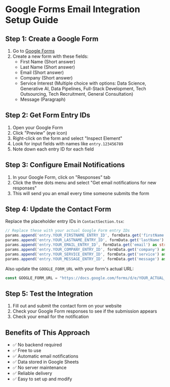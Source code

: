 
# Google Forms Email Integration Setup Guide

## Step 1: Create a Google Form

1. Go to [Google Forms](https://forms.google.com)
2. Create a new form with these fields:
   - First Name (Short answer)
   - Last Name (Short answer)
   - Email (Short answer)
   - Company (Short answer)
   - Service Interest (Multiple choice with options: Data Science, Generative AI, Data Pipelines, Full-Stack Development, Tech Outsourcing, Tech Recruitment, General Consultation)
   - Message (Paragraph)

## Step 2: Get Form Entry IDs

1. Open your Google Form
2. Click "Preview" (eye icon)
3. Right-click on the form and select "Inspect Element"
4. Look for input fields with names like `entry.123456789`
5. Note down each entry ID for each field

## Step 3: Configure Email Notifications

1. In your Google Form, click on "Responses" tab
2. Click the three dots menu and select "Get email notifications for new responses"
3. This will send you an email every time someone submits the form

## Step 4: Update the Contact Form

Replace the placeholder entry IDs in `ContactSection.tsx`:

```typescript
// Replace these with your actual Google Form entry IDs
params.append('entry.YOUR_FIRSTNAME_ENTRY_ID', formData.get('firstName') as string);
params.append('entry.YOUR_LASTNAME_ENTRY_ID', formData.get('lastName') as string);
params.append('entry.YOUR_EMAIL_ENTRY_ID', formData.get('email') as string);
params.append('entry.YOUR_COMPANY_ENTRY_ID', formData.get('company') as string);
params.append('entry.YOUR_SERVICE_ENTRY_ID', formData.get('service') as string);
params.append('entry.YOUR_MESSAGE_ENTRY_ID', formData.get('message') as string);
```

Also update the `GOOGLE_FORM_URL` with your form's actual URL:
```typescript
const GOOGLE_FORM_URL = "https://docs.google.com/forms/d/e/YOUR_ACTUAL_FORM_ID/formResponse";
```

## Step 5: Test the Integration

1. Fill out and submit the contact form on your website
2. Check your Google Form responses to see if the submission appears
3. Check your email for the notification

## Benefits of This Approach

- ✅ No backend required
- ✅ Free to use
- ✅ Automatic email notifications
- ✅ Data stored in Google Sheets
- ✅ No server maintenance
- ✅ Reliable delivery
- ✅ Easy to set up and modify
